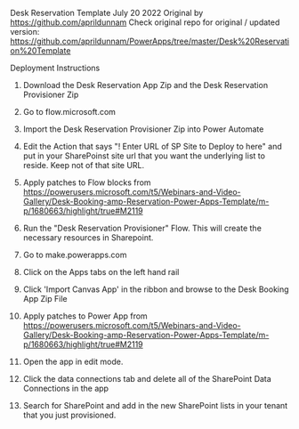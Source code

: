 Desk Reservation Template July 20 2022
Original by https://github.com/aprildunnam
Check original repo for original / updated version: https://github.com/aprildunnam/PowerApps/tree/master/Desk%20Reservation%20Template

Deployment Instructions
1. Download the Desk Reservation App Zip and the Desk Reservation Provisioner Zip
2. Go to flow.microsoft.com
3. Import the Desk Reservation Provisioner Zip into Power Automate
4. Edit the Action that says "! Enter URL of SP Site to Deploy to here" and put in your SharePoinst site url that you want the underlying list to reside. Keep not of that site URL.

5. Apply patches to Flow blocks from 
https://powerusers.microsoft.com/t5/Webinars-and-Video-Gallery/Desk-Booking-amp-Reservation-Power-Apps-Template/m-p/1680663/highlight/true#M2119

6. Run the "Desk Reservation Provisioner" Flow. This will create the necessary resources in Sharepoint.
7. Go to make.powerapps.com
8. Click on the Apps tabs on the left hand rail
9. Click 'Import Canvas App' in the ribbon and browse to the Desk Booking App Zip File

10. Apply patches to Power App from 
https://powerusers.microsoft.com/t5/Webinars-and-Video-Gallery/Desk-Booking-amp-Reservation-Power-Apps-Template/m-p/1680663/highlight/true#M2119


11. Open the app in edit mode.
12. Click the data connections tab and delete all of the SharePoint Data Connections in the app
13. Search for SharePoint and add in the new SharePoint lists in your tenant that you just provisioned.
